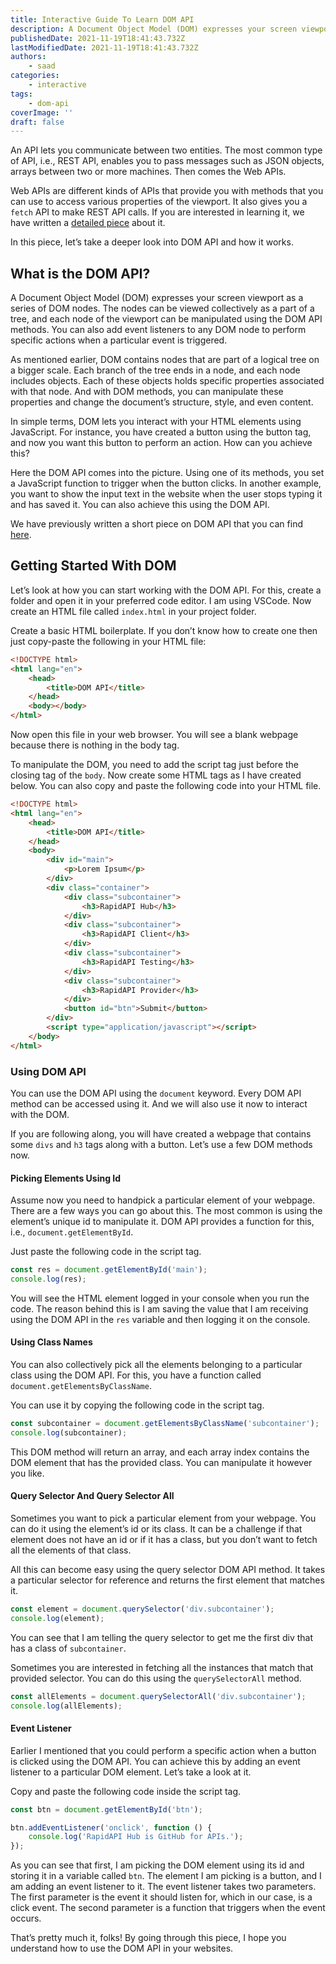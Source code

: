 ```yaml
---
title: Interactive Guide To Learn DOM API
description: A Document Object Model (DOM) expresses your screen viewport as a series of DOM nodes.
publishedDate: 2021-11-19T18:41:43.732Z
lastModifiedDate: 2021-11-19T18:41:43.732Z
authors:
    - saad
categories:
    - interactive
tags:
    - dom-api
coverImage: ''
draft: false
---
```


<Lead>

An API lets you communicate between two entities. The most common type of API, i.e., REST API, enables you to pass messages such as JSON objects, arrays between two or more machines. Then comes the Web APIs.

</Lead>

Web APIs are different kinds of APIs that provide you with methods that you can use to access various properties of the viewport. It also gives you a `fetch` API to make REST API calls. If you are interested in learning it, we have written a [detailed piece](https://rapidapi.com/guides/learn-fetch-api?utm_source=RapidAPI.com/guides&utm_medium=DevRel&utm_campaign=DevRel) about it.

In this piece, let’s take a deeper look into DOM API and how it works.

## What is the DOM API?

A Document Object Model (DOM) expresses your screen viewport as a series of DOM nodes. The nodes can be viewed collectively as a part of a tree, and each node of the viewport can be manipulated using the DOM API methods. You can also add event listeners to any DOM node to perform specific actions when a particular event is triggered.

As mentioned earlier, DOM contains nodes that are part of a logical tree on a bigger scale. Each branch of the tree ends in a node, and each node includes objects. Each of these objects holds specific properties associated with that node. And with DOM methods, you can manipulate these properties and change the document’s structure, style, and even content.

In simple terms, DOM lets you interact with your HTML elements using JavaScript. For instance, you have created a button using the button tag, and now you want this button to perform an action. How can you achieve this?

Here the DOM API comes into the picture. Using one of its methods, you set a JavaScript function to trigger when the button clicks. In another example, you want to show the input text in the website when the user stops typing it and has saved it. You can also achieve this using the DOM API.

We have previously written a short piece on DOM API that you can find [here](https://rapidapi.com/guides/dom-api?utm_source=RapidAPI.com/guides&utm_medium=DevRel&utm_campaign=DevRel).

## Getting Started With DOM

Let’s look at how you can start working with the DOM API. For this, create a folder and open it in your preferred code editor. I am using VSCode. Now create an HTML file called `index.html` in your project folder.

Create a basic HTML boilerplate. If you don’t know how to create one then just copy-paste the following in your HTML file:

```html
<!DOCTYPE html>
<html lang="en">
	<head>
		<title>DOM API</title>
	</head>
	<body></body>
</html>
```

Now open this file in your web browser. You will see a blank webpage because there is nothing in the body tag.

To manipulate the DOM, you need to add the script tag just before the closing tag of the `body`. Now create some HTML tags as I have created below. You can also copy and paste the following code into your HTML file.

```html
<!DOCTYPE html>
<html lang="en">
	<head>
		<title>DOM API</title>
	</head>
	<body>
		<div id="main">
			<p>Lorem Ipsum</p>
		</div>
		<div class="container">
			<div class="subcontainer">
				<h3>RapidAPI Hub</h3>
			</div>
			<div class="subcontainer">
				<h3>RapidAPI Client</h3>
			</div>
			<div class="subcontainer">
				<h3>RapidAPI Testing</h3>
			</div>
			<div class="subcontainer">
				<h3>RapidAPI Provider</h3>
			</div>
			<button id="btn">Submit</button>
		</div>
		<script type="application/javascript"></script>
	</body>
</html>
```

### Using DOM API

You can use the DOM API using the `document` keyword. Every DOM API method can be accessed using it. And we will also use it now to interact with the DOM.

If you are following along, you will have created a webpage that contains some `divs` and `h3` tags along with a button. Let’s use a few DOM methods now.

#### Picking Elements Using Id

Assume now you need to handpick a particular element of your webpage. There are a few ways you can go about this. The most common is using the element’s unique id to manipulate it. DOM API provides a function for this, i.e., `document.getElementById`.

Just paste the following code in the script tag.

```js
const res = document.getElementById('main');
console.log(res);
```

<LearnDOM showId />

You will see the HTML element logged in your console when you run the code. The reason behind this is I am saving the value that I am receiving using the DOM API in the `res` variable and then logging it on the console.

#### Using Class Names

You can also collectively pick all the elements belonging to a particular class using the DOM API. For this, you have a function called `document.getElementsByClassName`.

You can use it by copying the following code in the script tag.

```js
const subcontainer = document.getElementsByClassName('subcontainer');
console.log(subcontainer);
```

<LearnDOM showClass />

This DOM method will return an array, and each array index contains the DOM element that has the provided class. You can manipulate it however you like.

#### Query Selector And Query Selector All

Sometimes you want to pick a particular element from your webpage. You can do it using the element’s id or its class. It can be a challenge if that element does not have an id or if it has a class, but you don’t want to fetch all the elements of that class.

All this can become easy using the query selector DOM API method. It takes a particular selector for reference and returns the first element that matches it.

```js
const element = document.querySelector('div.subcontainer');
console.log(element);
```

<LearnDOM showQuerySelector />

You can see that I am telling the query selector to get me the first div that has a class of `subcontainer`.

Sometimes you are interested in fetching all the instances that match that provided selector. You can do this using the `querySelectorAll` method.

```js
const allElements = document.querySelectorAll('div.subcontainer');
console.log(allElements);
```

<LearnDOM showQuerySelectorAll />

#### Event Listener

Earlier I mentioned that you could perform a specific action when a button is clicked using the DOM API. You can achieve this by adding an event listener to a particular DOM element. Let’s take a look at it.

Copy and paste the following code inside the script tag.

```js
const btn = document.getElementById('btn');

btn.addEventListener('onclick', function () {
	console.log('RapidAPI Hub is GitHub for APIs.');
});
```

As you can see that first, I am picking the DOM element using its id and storing it in a variable called `btn`. The element I am picking is a button, and I am adding an event listener to it.
The event listener takes two parameters. The first parameter is the event it should listen for, which in our case, is a click event. The second parameter is a function that triggers when the event occurs.

<LearnDOM showEventListener />

That’s pretty much it, folks! By going through this piece, I hope you understand how to use the DOM API in your websites.

